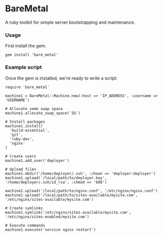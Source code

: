 BareMetal
==========

A ruby toolkit for simple server bootstrapping and maintenance.

### Usage

First install the gem.

```
gem install 'bare_metal'
```

### Example script

Once the gem is installed, we're ready to write a script:

```
require 'bare_metal'

machine1 = BareMetal::Machine.new(:host => 'IP_ADDRESS', :username => 'USERNAME')

# Allocate some swap space
machine1.allocate_swap_space('2G')

# Install packages
machine1.install(
  'build-essential',
  'git',
  'ruby-dev',
  'nginx'
)

# Create users
machine1.add_user('deployer')

# Upload files
machine1.mkdir('/home/deployer/.ssh', :chown => 'deployer:deployer')
machine1.upload('/local/path/to/deployer.key', '/home/deployer/.ssh/id_rsa', :chmod => '600')

machine1.upload('/local/path/to/nginx.conf', '/etc/nginx/nginx.conf')
machine1.upload('/local/path/to/sites-available/mysite.com', '/etc/nginx/sites-available/mysite.com')

# Create symlinks
machine1.symlink('/etc/nginx/sites-available/mysite.com', '/etc/nginx/sites-enabled/mysite.com')

# Execute commands
machine1.execute('service nginx restart')
```
